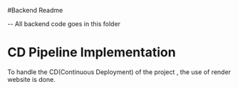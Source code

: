 #Backend Readme

-- All backend code goes in this folder

# CD Pipeline Implementation
To handle the CD(Continuous Deployment) of the project , the use of render website is done.